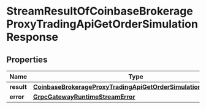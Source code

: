 
# StreamResultOfCoinbaseBrokerageProxyTradingApiGetOrderSimulationResponse

## Properties
Name | Type | Description | Notes
------------ | ------------- | ------------- | -------------
**result** | [**CoinbaseBrokerageProxyTradingApiGetOrderSimulationStreamBody**](CoinbaseBrokerageProxyTradingApiGetOrderSimulationStreamBody.md) |  |  [optional]
**error** | [**GrpcGatewayRuntimeStreamError**](GrpcGatewayRuntimeStreamError.md) |  |  [optional]



